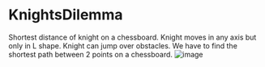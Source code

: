 # KnightsDilemma
Shortest distance of knight on a chessboard.
Knight moves in any axis but only in L shape.
Knight can jump over obstacles.
We have to find the shortest path between 2 points on a chessboard.
![image](https://github.com/EtherealHorizon/KnightsDilemma/assets/123862223/7645befa-28bd-438b-b6ee-6d7945ae65fc)
